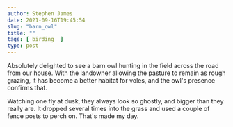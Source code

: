 ```yaml
---
author: Stephen James
date: 2021-09-16T19:45:54
slug: "barn_owl"
title: ""
tags: [ birding  ]
type: post
---
```

Absolutely delighted to see a barn owl hunting in the field across the road from our house. With the landowner allowing the pasture to remain as rough grazing, it has become a better habitat for voles, and the owl's presence confirms that. 

Watching one fly at dusk, they always look so ghostly, and bigger than they really are. It dropped several times into the grass and used a couple of fence posts to perch on. That's made my day. 

